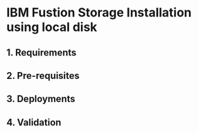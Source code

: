# IBM Fustion Storage Installation using local disk


## 1. Requirements


## 2. Pre-requisites

## 3. Deployments


## 4. Validation



